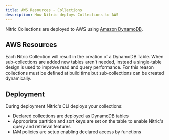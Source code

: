 ```yaml
---
title: AWS Resources - Collections
description: How Nitric deploys Collections to AWS
---
```


Nitric Collections are deployed to AWS using [Amazon DynamoDB](https://aws.amazon.com/dynamodb).

## AWS Resources

Each Nitric Collection will result in the creation of a DynamoDB Table. When sub-collections are added new tables aren't needed, instead a single-table design is used to improve read and query performance. For this reason collections must be defined at build time but sub-collections can be created dynamically.

## Deployment

During deployment Nitric's CLI deploys your collections:

- Declared collections are deployed as DynamoDB tables
- Appropriate partition and sort keys are set on the table to enable Nitric's query and retrieval features
- IAM policies are setup enabling declared access by functions
